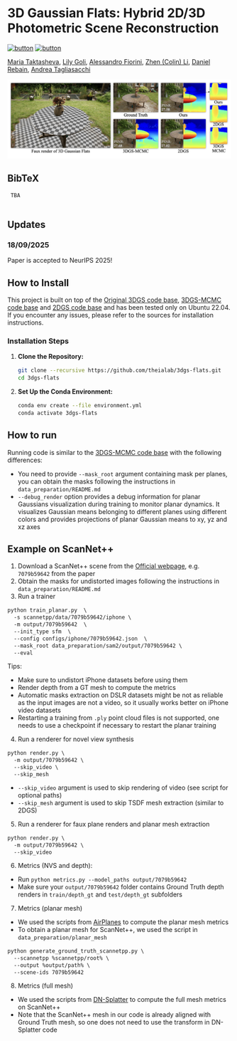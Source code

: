 # 3D Gaussian Flats: Hybrid 2D/3D Photometric Scene Reconstruction

[![button](https://img.shields.io/badge/Project%20Website-orange?style=for-the-badge)](https://theialab.github.io/3dgs-flats/)
[![button](https://img.shields.io/badge/Paper-blue?style=for-the-badge)](assets/3dgs-flats.pdf)

<span class="author-block">
  <a href="https://mtaktash.github.io/">Maria Taktasheva</a>,
</span>
<span class="author-block">
  <a href="https://lilygoli.github.io/">Lily Goli</a>,
</span>
<span class="author-block">
  <a href="https://github.com/FloweroCoder/">Alessandro Fiorini</a>,
</span>
<span class="author-block">
  <a href="https://colinzhenli.github.io/">Zhen (Colin) Li</a>,
</span>
<span class="author-block">
  <a href="http://drebain.com/"> Daniel Rebain</a>,
</span>
<span class="author-block">
  <a href="https://taiya.github.io/">Andrea Tagliasacchi</a>
</span>

![Teaser image](assets/teaser.png)


<section class="section" id="BibTeX">
  <div class="container is-max-desktop content">
    <h2 class="title">BibTeX</h2>
    <pre><code> TBA
   </code></pre>
  </div>
</section>



## Updates
### 18/09/2025

Paper is accepted to NeurIPS 2025!

## How to Install
This project is built on top of the [Original 3DGS code base](https://github.com/graphdeco-inria/gaussian-splatting), [3DGS-MCMC code base](https://github.com/ubc-vision/3dgs-mcmc) and [2DGS code base](https://github.com/hbb1/2d-gaussian-splatting) and has been tested only on Ubuntu 22.04. If you encounter any issues, please refer to the sources for installation instructions.


### Installation Steps

1. **Clone the Repository:**
   ```sh
   git clone --recursive https://github.com/theialab/3dgs-flats.git
   cd 3dgs-flats
   ```
2. **Set Up the Conda Environment:**
    ```sh
    conda env create --file environment.yml
    conda activate 3dgs-flats
    ```

## How to run
Running code is similar to the [3DGS-MCMC code base](https://github.com/ubc-vision/3dgs-mcmc) with the following differences:

- You need to provide `--mask_root` argument containing mask per planes, you can obtain the masks following the instructions in `data_preparation/README.md`
- `--debug_render` option provides a debug information for planar Gaussians visualization during training to monitor planar dynamics. It visualizes Gaussian means belonging to different planes using different colors and provides projections of planar Gaussian means to xy, yz and xz axes


## Example on ScanNet++

1. Download a ScanNet++ scene from the [Official webpage](https://kaldir.vc.in.tum.de/scannetpp/), e.g. `7079b59642` from the paper
2. Obtain the masks for undistorted images following the instructions in `data_preparation/README.md`
3. Run a trainer

```
python train_planar.py  \
  -s scannetpp/data/7079b59642/iphone \
  -m output/7079b59642  \
  --init_type sfm  \
  --config configs/iphone/7079b59642.json  \
  --mask_root data_preparation/sam2/output/7079b59642 \
  --eval
```
Tips:
- Make sure to undistort iPhone datasets before using them
- Render depth from a GT mesh to compute the metrics
- Automatic masks extraction on DSLR datasets might be not as reliable as the input images are not a video, so it usually works better on iPhone video datasets 
- Restarting a training from `.ply` point cloud files is not supported, one needs to use a checkpoint if necessary to restart the planar training

4. Run a renderer for novel view synthesis

```
python render.py \
  -m output/7079b59642 \
  --skip_video \
  --skip_mesh
```
- `--skip_video` argument is used to skip rendering of video (see script for optional paths)
- `--skip_mesh` argument is used to skip TSDF mesh extraction (similar to 2DGS)

5. Run a renderer for faux plane renders and planar mesh extraction

```
python render.py \
  -m output/7079b59642 \
  --skip_video
```

6. Metrics (NVS and depth):
- Run `python metrics.py --model_paths output/7079b59642`
- Make sure your `output/7079b59642` folder contains Ground Truth depth renders in `train/depth_gt` and `test/depth_gt` subfolders

7. Metrics (planar mesh)
- We used the scripts from [AirPlanes](https://github.com/nianticlabs/airplanes) to compute the planar mesh metrics
- To obtain a planar mesh for ScanNet++, we used the script in `data_preparation/planar_mesh`

```
python generate_ground_truth_scannetpp.py \
  --scannetpp %scannetpp/root% \
  --output %output/path% \
  --scene-ids 7079b59642
```

8. Metrics (full mesh)
- We used the scripts from [DN-Splatter](https://github.com/maturk/dn-splatter) to compute the full mesh metrics on ScanNet++
- Note that the ScanNet++ mesh in our code is already aligned with Ground Truth mesh, so one does not need to use the transform in DN-Splatter code
